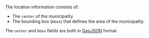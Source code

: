 The location information consists of:

- The `center` of the municipality
- The bounding box (`bbox`) that defines the area of the municipality.

The `center` and `bbox` fields are both in [GeoJSON](https://en.wikipedia.org/wiki/GeoJSON) format.
